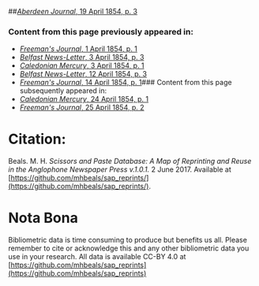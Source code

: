 ##[*Aberdeen Journal*, 19 April 1854, p. 3](https://mhbeals.github.io/sap_html/Aberdeen-Journal/Aberdeen-Journal-19-April-1854-p-3)

### Content from this page previously appeared in:
+ [*Freeman's Journal*, 1 April 1854, p. 1](https://mhbeals.github.io/sap_html/Freeman's-Journal/Freeman's-Journal-1-April-1854-p-1)
+ [*Belfast News-Letter*, 3 April 1854, p. 3](https://mhbeals.github.io/sap_html/Belfast-News-Letter/Belfast-News-Letter-3-April-1854-p-3)
+ [*Caledonian Mercury*, 3 April 1854, p. 1](https://mhbeals.github.io/sap_html/Caledonian-Mercury/Caledonian-Mercury-3-April-1854-p-1)
+ [*Belfast News-Letter*, 12 April 1854, p. 3](https://mhbeals.github.io/sap_html/Belfast-News-Letter/Belfast-News-Letter-12-April-1854-p-3)
+ [*Freeman's Journal*, 14 April 1854, p. 1](https://mhbeals.github.io/sap_html/Freeman's-Journal/Freeman's-Journal-14-April-1854-p-1)### Content from this page subsequently appeared in:
+ [*Caledonian Mercury*, 24 April 1854, p. 1](https://mhbeals.github.io/sap_html/Caledonian-Mercury/Caledonian-Mercury-24-April-1854-p-1)
+ [*Freeman's Journal*, 25 April 1854, p. 2](https://mhbeals.github.io/sap_html/Freeman's-Journal/Freeman's-Journal-25-April-1854-p-2)
                    
# Citation: 

Beals. M. H. *Scissors and Paste Database: A Map of Reprinting and Reuse in the Anglophone Newspaper Press v.1.0.1.* 2 June 2017. Available at [https://github.com/mhbeals/sap_reprints/](https://github.com/mhbeals/sap_reprints/). 
                    
# Nota Bona

Bibliometric data is time consuming to produce but benefits us all. Please remember to cite or acknowledge this and any other bibliometric data you use in your research. All data is available CC-BY 4.0 at [https://github.com/mhbeals/sap_reprints](https://github.com/mhbeals/sap_reprints)